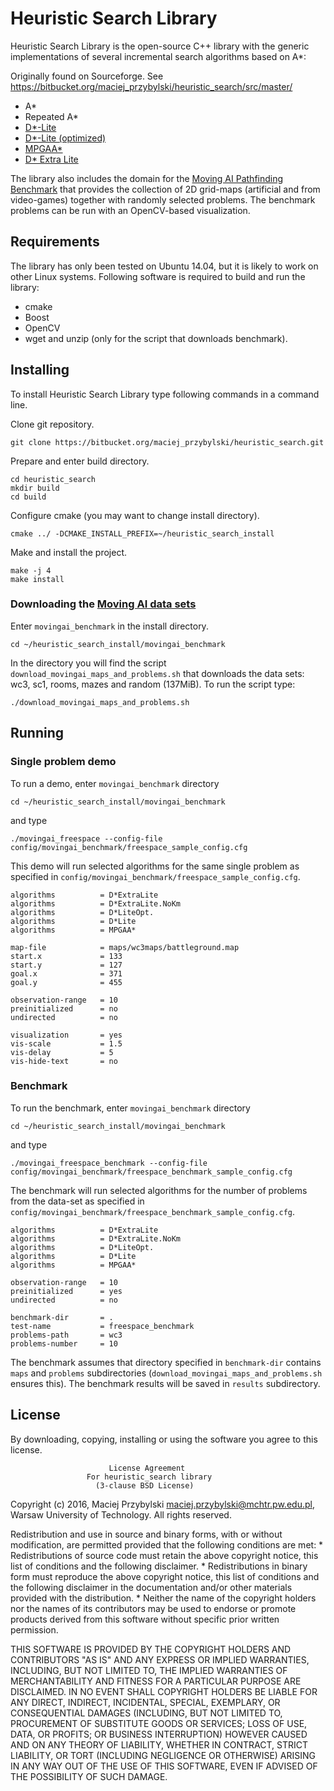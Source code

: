 # Heuristic Search Library

Heuristic Search Library is the open-source C++ library with the generic implementations of several incremental search algorithms based on A\*:

Originally found on Sourceforge. See https://bitbucket.org/maciej_przybylski/heuristic_search/src/master/

* A\*
* Repeated A\*
* [D\*-Lite](https://pdfs.semanticscholar.org/9c09/36e2fba53deb0516c7ba596bfacfe9a038a1.pdf)
* [D\*-Lite (optimized)](https://pdfs.semanticscholar.org/9c09/36e2fba53deb0516c7ba596bfacfe9a038a1.pdf)
* [MPGAA\*](http://www.academia.edu/download/41586182/HernandezAB15.pdf)
* [D\* Extra Lite](https://amcs.uz.zgora.pl/?action=paper&paper=1366)


The library also includes the domain for the [Moving AI Pathfinding Benchmark](http://movingai.com/benchmarks/) that provides the collection of 2D grid-maps (artificial and from video-games) together with randomly selected problems. The benchmark problems can be run with an OpenCV-based visualization.

## Requirements
The library has only been tested on Ubuntu 14.04, but it is likely to work on other Linux systems. Following software is required to build and run the library:

* cmake
* Boost
* OpenCV
* wget and unzip (only for the script that downloads benchmark).

## Installing
To install Heuristic Search Library type following commands in a command line.

Clone git repository.

```
git clone https://bitbucket.org/maciej_przybylski/heuristic_search.git
```
Prepare and enter build directory.
```
cd heuristic_search
mkdir build
cd build
```
Configure cmake (you may want to change install directory).
```
cmake ../ -DCMAKE_INSTALL_PREFIX=~/heuristic_search_install

```
Make and install the project.
```
make -j 4
make install
```

### Downloading the [Moving AI data sets](http://movingai.com/benchmarks/)

Enter `movingai_benchmark` in the install directory.
```
cd ~/heuristic_search_install/movingai_benchmark
```
In the directory you will find the script `download_movingai_maps_and_problems.sh` that downloads the data sets: wc3, sc1, rooms, mazes and random (137MiB). To run the script type:
```
./download_movingai_maps_and_problems.sh
```

## Running
### Single problem demo

To run a demo, enter `movingai_benchmark` directory
```
cd ~/heuristic_search_install/movingai_benchmark
```
and type
```
./movingai_freespace --config-file config/movingai_benchmark/freespace_sample_config.cfg
```
This demo will run selected algorithms for the same single problem as specified in `config/movingai_benchmark/freespace_sample_config.cfg`.
```
algorithms          = D*ExtraLite  
algorithms          = D*ExtraLite.NoKm  
algorithms          = D*LiteOpt.
algorithms          = D*Lite
algorithms          = MPGAA*

map-file            = maps/wc3maps/battleground.map
start.x             = 133
start.y             = 127              
goal.x              = 371
goal.y              = 455

observation-range   = 10
preinitialized      = no
undirected          = no

visualization       = yes
vis-scale           = 1.5
vis-delay           = 5
vis-hide-text       = no
```

### Benchmark
To run the benchmark, enter `movingai_benchmark` directory
```
cd ~/heuristic_search_install/movingai_benchmark
```
and type
```
./movingai_freespace_benchmark --config-file config/movingai_benchmark/freespace_benchmark_sample_config.cfg
```
The benchmark will run selected algorithms for the number of problems from the data-set as specified in `config/movingai_benchmark/freespace_benchmark_sample_config.cfg`.
```
algorithms          = D*ExtraLite  
algorithms          = D*ExtraLite.NoKm  
algorithms          = D*LiteOpt.
algorithms          = D*Lite
algorithms          = MPGAA*

observation-range   = 10
preinitialized      = yes
undirected          = no

benchmark-dir       = .
test-name           = freespace_benchmark
problems-path       = wc3
problems-number     = 10
```
The benchmark assumes that directory specified in `benchmark-dir` contains `maps` and `problems` subdirectories (`download_movingai_maps_and_problems.sh` ensures this). The benchmark results will be saved in `results` subdirectory.

## License

By downloading, copying, installing or using the software you agree to this license.

                          License Agreement
                     For heuristic_search library
                       (3-clause BSD License)

Copyright (c) 2016, Maciej Przybylski <maciej.przybylski@mchtr.pw.edu.pl>,  Warsaw University of Technology. All rights reserved.

Redistribution and use in source and binary forms, with or without
modification, are permitted provided that the following conditions are met:
    * Redistributions of source code must retain the above copyright
      notice, this list of conditions and the following disclaimer.
    * Redistributions in binary form must reproduce the above copyright
      notice, this list of conditions and the following disclaimer in the
      documentation and/or other materials provided with the distribution.
    * Neither the name of the copyright holders nor the
      names of its contributors may be used to endorse or promote products
      derived from this software without specific prior written permission.

THIS SOFTWARE IS PROVIDED BY THE COPYRIGHT HOLDERS AND CONTRIBUTORS "AS IS" AND ANY EXPRESS OR IMPLIED WARRANTIES, INCLUDING, BUT NOT LIMITED TO, THE IMPLIED WARRANTIES OF MERCHANTABILITY AND FITNESS FOR A PARTICULAR PURPOSE ARE DISCLAIMED. IN NO EVENT SHALL COPYRIGHT HOLDERS BE LIABLE FOR ANY DIRECT, INDIRECT, INCIDENTAL, SPECIAL, EXEMPLARY, OR CONSEQUENTIAL DAMAGES (INCLUDING, BUT NOT LIMITED TO, PROCUREMENT OF SUBSTITUTE GOODS OR SERVICES; LOSS OF USE, DATA, OR PROFITS; OR BUSINESS INTERRUPTION) HOWEVER CAUSED AND ON ANY THEORY OF LIABILITY, WHETHER IN CONTRACT, STRICT LIABILITY, OR TORT (INCLUDING NEGLIGENCE OR OTHERWISE) ARISING IN ANY WAY OUT OF THE USE OF THIS SOFTWARE, EVEN IF ADVISED OF THE POSSIBILITY OF SUCH DAMAGE.
